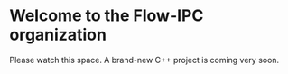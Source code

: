# Welcome to the Flow-IPC organization

Please watch this space.  A brand-new C++ project is coming very soon.
